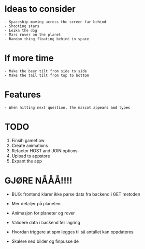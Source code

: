 # Ideas to consider

    - Spaceship moving across the screen far behind
    - Shooting stars
    - Leika the dog
    - Mars rover on the planet
    - Random thing floating behind in space

# If more time

    - Make the beer tilt from side to side
    - Make the tail tilt from top to bottom

# Features

    - When hitting next question, the mascot appears and types

# TODO

1. Finsih gameflow
2. Create animations
3. Refactor HOST and JOIN options
4. Upload to appstore
5. Expant the app

# GJØRE NÅÅÅ!!!!

- BUG: frontend klarer ikke parse data fra backend i GET metoden

- Mer detaljer på planeten
- Animasjon for planeter og rover
- Validere data i backend før lagring
- Hvordan triggere at spm legges til så antallet kan oppdateres
- Skalere ned bilder og finpusse de
